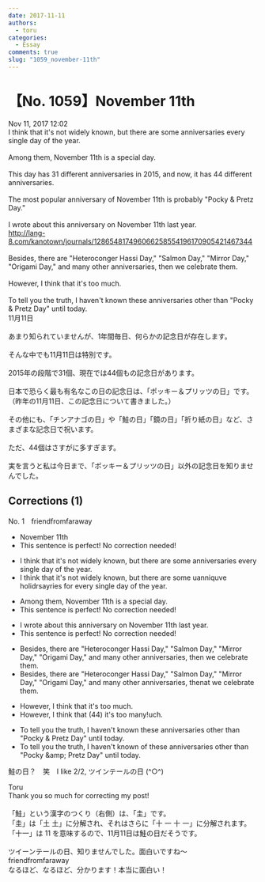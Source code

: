 ```yaml
---
date: 2017-11-11
authors:
  - toru
categories:
  - Essay
comments: true
slug: "1059_november-11th"
---
```


# 【No. 1059】November 11th
<div class="date">Nov 11, 2017 12:02</div>
<div id="post"><div id="body_show_ori">
I think that it's not widely known, but there are some anniversaries every single day of the year.<br/><br/>Among them, November 11th is a special day.<br/><br/>This day has 31 different anniversaries in 2015, and now, it has 44 different anniversaries.<br/><br/>The most popular anniversary of November 11th is probably "Pocky &amp; Pretz Day."<br/><br/>I wrote about this anniversary on November 11th last year.<br/><a href="http://lang-8.com/kanotown/journals/128654817496066258554196170905421467344" target="_blank">http://lang-8.com/kanotown/journals/128654817496066258554196170905421467344</a><br/><br/>Besides, there are "Heteroconger Hassi Day," "Salmon Day," "Mirror Day," "Origami Day," and many other anniversaries, then we celebrate them.<br/><br/>However, I think that it's too much.<br/><br/>To tell you the truth, I haven't known these anniversaries other than "Pocky &amp; Pretz Day" until today.
</div></div>

<!-- more -->

<div id="post_ja"><div id="body_show_mo">
11月11日<br/><br/>あまり知られていませんが、1年間毎日、何らかの記念日が存在します。<br/><br/>そんな中でも11月11日は特別です。<br/><br/>2015年の段階で31個、現在では44個もの記念日があります。<br/><br/>日本で恐らく最も有名なこの日の記念日は、「ポッキー＆プリッツの日」です。<br/>（昨年の11月11日、この記念日について書きました。）<br/><br/>その他にも、「チンアナゴの日」や「鮭の日」「鏡の日」「折り紙の日」など、さまざまな記念日で祝います。<br/><br/>ただ、44個はさすがに多すぎます。<br/><br/>実を言うと私は今日まで、「ポッキー＆プリッツの日」以外の記念日を知りませんでした。
</div></div>

## Corrections (1)
<div id="block"><div class="first_name"> No. 1　<span class="just_name">friendfromfaraway</span></div><div id="block2">
<ul class="correction_field">
<li class="incorrect">November 11th</li>
<li class="corrected perfect">This sentence is perfect! No correction needed!</li>
</ul>
<ul class="correction_field">
<li class="incorrect">I think that it's not widely known, but there are some anniversaries every single day of the year.</li>
<li class="corrected correct">
I think that it's not widely known, but there are some <span class="f_red">u</span><span class="f_gray"><span class="sline">a</span></span>n<span class="f_gray"><span class="sline">n</span></span>i<span class="f_red">qu</span><span class="f_gray"><span class="sline">v</span></span>e<span class="f_red"> holid</span><span class="f_gray"><span class="sline">rs</span></span>a<span class="f_red">y</span><span class="f_gray"><span class="sline">rie</span></span>s <span class="f_red">for </span>every single day of the year.
</li>
</ul>
<ul class="correction_field">
<li class="incorrect">Among them, November 11th is a special day.</li>
<li class="corrected perfect">This sentence is perfect! No correction needed!</li>
</ul>
<ul class="correction_field">
<li class="incorrect">I wrote about this anniversary on November 11th last year.</li>
<li class="corrected perfect">This sentence is perfect! No correction needed!</li>
</ul>
<ul class="correction_field">
<li class="incorrect">Besides, there are "Heteroconger Hassi Day," "Salmon Day," "Mirror Day," "Origami Day," and many other anniversaries, then we celebrate them.</li>
<li class="corrected correct">
Besides, there are "Heteroconger Hassi Day," "Salmon Day," "Mirror Day," "Origami Day," and many other anniversaries<span class="f_gray"><span class="sline">,</span></span> th<span class="f_gray"><span class="sline">en</span></span><span class="f_red">at</span> we celebrate<span class="f_gray"><span class="sline"> them</span></span>.
</li>
</ul>
<ul class="correction_field">
<li class="incorrect">However, I think that it's too much.</li>
<li class="corrected correct">
However, I think that <span class="f_red">(44) </span>i<span class="f_gray"><span class="sline">t'</span></span>s too m<span class="f_red">any!</span><span class="f_gray"><span class="sline">uch.</span></span>
</li>
</ul>
<ul class="correction_field">
<li class="incorrect">To tell you the truth, I haven't known these anniversaries other than "Pocky &amp; Pretz Day" until today.</li>
<li class="corrected correct">
To tell you the truth, I haven't known <span class="f_red">of </span>these anniversaries other than "Pocky &amp;amp; Pretz Day" until today.
</li>
</ul>
<p class="comment_small">
 鮭の日？　笑　I like 2/2, ツインテールの日 (^○^)
</p>

</div><div class="name"><span class="just_name">Toru</span><br>
Thank you so much for correcting my post!<br/><br/>「鮭」という漢字のつくり（右側）は、「圭」です。<br/>「圭」は「土 土」に分解され、それはさらに「十 一 十 一」に分解されます。<br/>「十一」は 11 を意味するので、11月11日は鮭の日だそうです。<br/><br/>ツイーンテールの日、知りませんでした。面白いですね～
</div>
<div class="name"><span class="just_name">friendfromfaraway</span><br>
なるほど、なるほど、分かります！本当に面白い！
</div>
</div>
